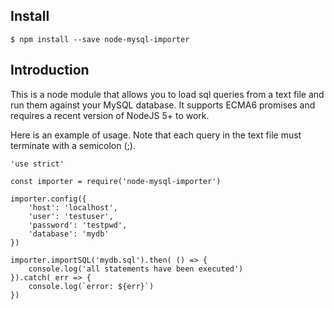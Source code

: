 
## Install
```
$ npm install --save node-mysql-importer
```

## Introduction

This is a node module that allows you to load sql queries from a text file and run them against your MySQL database. It supports ECMA6 promises and requires a recent version of NodeJS 5+ to work.

Here is an example of usage. Note that each query in the text file must terminate with a semicolon (;).
```
'use strict'

const importer = require('node-mysql-importer')

importer.config({
	'host': 'localhost',
	'user': 'testuser',
	'password': 'testpwd',
	'database': 'mydb'
})

importer.importSQL('mydb.sql').then( () => {
	console.log('all statements have been executed')
}).catch( err => {
	console.log(`error: ${err}`)
})
```